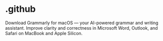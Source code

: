 # .github
Download Grammarly for macOS — your AI-powered grammar and writing assistant. Improve clarity and correctness in Microsoft Word, Outlook, and Safari on MacBook and Apple Silicon.
